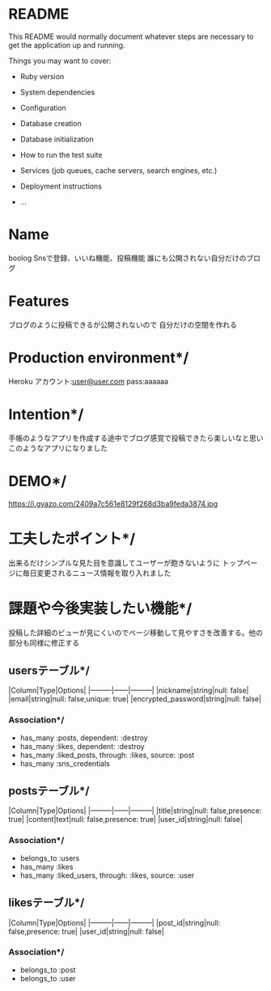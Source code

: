# README

This README would normally document whatever steps are necessary to get the
application up and running.

Things you may want to cover:

* Ruby version

* System dependencies

* Configuration

* Database creation

* Database initialization

* How to run the test suite

* Services (job queues, cache servers, search engines, etc.)

* Deployment instructions

* …

# Name
boolog
Snsで登録、いいね機能、投稿機能
誰にも公開されない自分だけのブログ

# Features
ブログのように投稿できるが公開されないので
自分だけの空間を作れる

# Production environment*/
Heroku
アカウント:user@user.com
pass:aaaaaa

# Intention*/
手帳のようなアプリを作成する途中でブログ感覚で投稿できたら楽しいなと思いこのようなアプリになりました

# DEMO*/
https://i.gyazo.com/2409a7c561e8129f268d3ba9feda3874.jpg

# 工夫したポイント*/
出来るだけシンプルな見た目を意識してユーザーが飽きないように
トップページに毎日変更されるニュース情報を取り入れました

# 課題や今後実装したい機能*/
投稿した詳細のビューが見にくいのでページ移動して見やすさを改善する。他の部分も同様に修正する



## usersテーブル*/
|Column|Type|Options|
|———|——|———|
|nickname|string|null: false|
|email|string|null: false,unique: true|
|encrypted_password|string|null: false|

### Association*/
- has_many :posts, dependent: :destroy
- has_many :likes, dependent: :destroy
- has_many :liked_posts, through: :likes, source: :post
- has_many :sns_credentials

## postsテーブル*/
|Column|Type|Options|
|———|——|———|
|title|string|null: false,presence: true|
|content|text|null: false,presence: true|
|user_id|string|null: false|

### Association*/
- belongs_to :users
- has_many :likes
- has_many :liked_users, through: :likes, source: :user

## likesテーブル*/
|Column|Type|Options|
|———|——|———|
|post_id|string|null: false,presence: true|
|user_id|string|null: false|

### Association*/
- belongs_to :post
- belongs_to :user